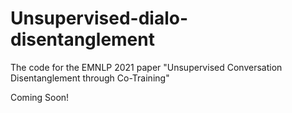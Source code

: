 # Unsupervised-dialo-disentanglement
The code for the EMNLP 2021 paper "Unsupervised Conversation Disentanglement through Co-Training"

Coming Soon!
